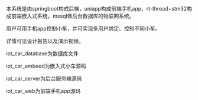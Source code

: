 本系统是由springboot构成后端，uniapp构成前端手机app，rt-thread+stm32构成前端嵌入式系统，mssql做后台数据库的物联网系统。

用户可用手机app控制小车，并可实现多用户绑定、控制不同小车。

详情可见设计报告以及演示视频。

iot_car_database为数据库文件

iot_car_embeed为嵌入式小车源码

iot_car_server为后台服务端源码

iot_car_web为前端手机app源码
